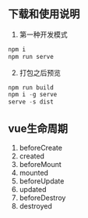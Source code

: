 ## 下载和使用说明

1. 第一种开发模式
```js
npm i
npm run serve
```

2. 打包之后预览
```js
npm run build
npm i -g serve
serve -s dist
```

## vue生命周期

1. beforeCreate
2. created
3. beforeMount
4. mounted
5. beforeUpdate
6. updated
7. beforeDestroy
8. destroyed